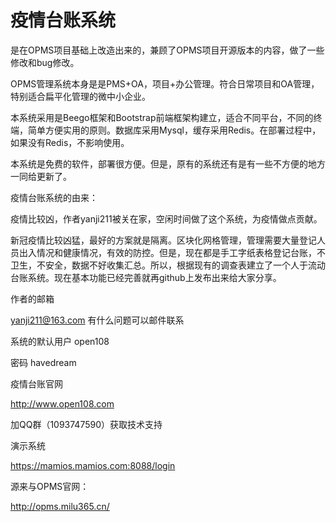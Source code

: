 # 疫情台账系统
是在OPMS项目基础上改造出来的，兼顾了OPMS项目开源版本的内容，做了一些修改和bug修改。

OPMS管理系统本身是是PMS+OA，项目+办公管理。符合日常项目和OA管理，特别适合扁平化管理的微中小企业。

本系统采用是Beego框架和Bootstrap前端框架构建立，适合不同平台，不同的终端，简单方便实用的原则。数据库采用Mysql，缓存采用Redis。在部署过程中，如果没有Redis，不影响使用。

本系统是免费的软件，部署很方便。但是，原有的系统还有是有一些不方便的地方一同给更新了。

疫情台账系统的由来：

疫情比较凶，作者yanji211被关在家，空闲时间做了这个系统，为疫情做点贡献。

新冠疫情比较凶猛，最好的方案就是隔离。区块化网格管理，管理需要大量登记人员出入情况和健康情况，有效的防控。但是，现在都是手工字纸表格登记台账，不卫生，不安全，数据不好收集汇总。所以，根据现有的调查表建立了一个人于流动台账系统。现在基本功能已经完善就再github上发布出来给大家分享。

作者的邮箱

yanji211@163.com 有什么问题可以邮件联系

系统的默认用户 open108

密码 havedream

疫情台账官网

http://www.open108.com

加QQ群（1093747590）获取技术支持

演示系统

https://mamios.mamios.com:8088/login

源来与OPMS官网：

http://opms.milu365.cn/



